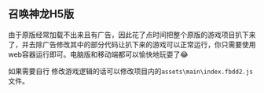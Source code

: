 ## 召唤神龙H5版
由于原版经常加载不出来且有广告，因此花了点时间把整个原版的游戏项目扒下来了，并去除广告修改其中的部分代码让扒下来的游戏可以正常运行，你只需要使用web容器运行即可。电脑版和移动端都可以愉快地玩耍了😂

如果需要自行 修改游戏逻辑的话可以修改项目内的`assets\main\index.fbdd2.js`文件。

